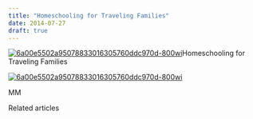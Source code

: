 ```yaml
---
title: "Homeschooling for Traveling Families"
date: 2014-07-27
draft: true
---
```


[![6a00e5502a95078833016305760ddc970d-800wi](https://pub-ac94b3f306b24c0dba4238943c97f2e1.r2.dev/6a00e5502a9507883301a511ea0620970c.jpg "6a00e5502a95078833016305760ddc970d-800wi")](https://pub-ac94b3f306b24c0dba4238943c97f2e1.r2.dev/6a00e5502a9507883301a511ea0620970c.jpg-pi)Homeschooling for Traveling Families  
  
  
  

<!--more-->  
[![6a00e5502a95078833016305760ddc970d-800wi](https://pub-ac94b3f306b24c0dba4238943c97f2e1.r2.dev/6a00e5502a9507883301a73df5545e970d.jpg "6a00e5502a95078833016305760ddc970d-800wi")](https://pub-ac94b3f306b24c0dba4238943c97f2e1.r2.dev/6a00e5502a9507883301a73df5545e970d.jpg-pi)  
  
  
MM

Related articles

